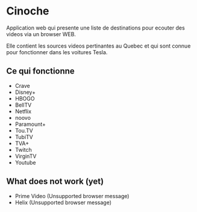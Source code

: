 # Cinoche

Application web qui presente une liste de destinations pour ecouter des videos via un browser WEB.

Elle contient les sources videos pertinantes au Quebec et qui sont connue pour fonctionner dans les voitures Tesla.

## Ce qui fonctionne

* Crave
* Disney+
* HBOGO
* BellTV
* Netflix
* noovo
* Paramount+
* Tou.TV
* TubiTV
* TVA+
* Twitch
* VirginTV
* Youtube

## What does not work (yet)

* Prime Video (Unsupported browser message)
* Helix (Unsupported browser message)
